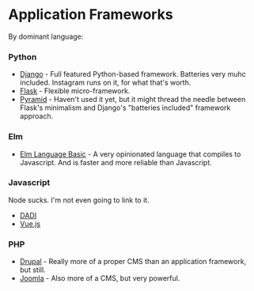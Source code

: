 # Application Frameworks
By dominant language:

### Python

- [Django](https://www.djangoproject.com/) - Full featured Python-based framework. Batteries very muhc included. Instagram runs on it, for what that's worth. 
- [Flask](http://flask.pocoo.org/) - Flexible micro-framework.
- [Pyramid](https://trypyramid.com/) - Haven't used it yet, but it might thread the needle between Flask's minimalism and Django's "batteries included" framework approach.


### Elm
- [Elm Language Basic](https://www.elm-lang.org) - A very opinionated language that compiles to Javascript. And is faster and more reliable than Javascript.


### Javascript
Node sucks. I'm not even going to link to it.
- [DADI](http://beta.dadi.tech/)
- [Vue.js](https://vuejs.org/)


### PHP
- [Drupal](https://www.drupal.org/) - Really more of a proper CMS than an application framework, but still.
- [Joomla](https://www.joomla.org/) - Also more of a CMS, but very powerful.